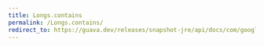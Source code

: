 ```yaml
---
title: Longs.contains
permalink: /Longs.contains/
redirect_to: https://guava.dev/releases/snapshot-jre/api/docs/com/google/common/primitives/Longs.html#contains-long:A-long-
---
```

